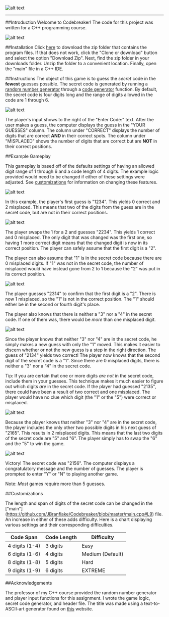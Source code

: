 ![alt text](http://i.imgur.com/b6TzVuR.jpg)
___

##Introduction
Welcome to Codebreaker! The code for this project was written for a C++ programming course.

![alt text](http://i.imgur.com/9WxVzoD.jpg)

##Installation
Click [here](https://github.com/JBranflake/Codebreaker/archive/master.zip) to download the zip folder that contains the program files. If that does not work, click the "Clone or download" button and select the option "Download Zip". Next, find the zip folder in your downloads folder. Unzip the folder to a convenient location. Finally, open the "main" file in a C++ IDE.

##Instructions
The object of this game is to guess the *secret* code in the **fewest** guesses possible. The secret code is generated by running a [random number generator](https://github.com/JBranflake/Codebreaker/blob/master/main.cpp#L151) through a [code generator](https://github.com/JBranflake/Codebreaker/blob/master/main.cpp#L139) function. By default, the secret code is four digits long and the range of digits allowed in the code are 1 through 6. 

![alt text](http://i.imgur.com/AJRivym.jpg)

The player's input shows to the right of the "Enter Code:" text. After the user makes a guess, the computer displays the guess in the "YOUR GUESSES" column. The column under "CORRECT" displays the number of digits that are correct **AND** in their correct spots. The column under "MISPLACED" shows the number of digits that are correct but are **NOT** in their correct positions.

##Example Gameplay

This gameplay is based off of the defaults settings of having an allowed digit range of 1 through 6 and a code length of 4 digits. The example logic provided would need to be changed if either of these settings were adjusted. See [customizations](https://github.com/JBranflake/Codebreaker/blob/master/README.md#customizations) for information on changing these features.

![alt text](http://i.imgur.com/zm1LqLd.jpg)

In this example, the player's first guess is "1234". This yields 0 correct and 2 misplaced. This means that two of the digits from the guess are in the secret code, but are not in their correct positions. 

![alt text](http://i.imgur.com/sIfAFtM.jpg)

The player swaps the 1 for a 2 and guesses "2234". This yields 1 correct and 0 misplaced. The only digit that was changed was the first one, so having 1 more correct digit means that the changed digit is now in its correct position. The player can safely assume that the first digit is a "2".

The player can also assume that "1" is in the secret code because there are 0 misplaced digits. If "1" was not in the secret code, the number of misplaced would have instead gone from 2 to 1 because the "2" was put in its correct position. 

![alt text](http://i.imgur.com/qrvRhZD.jpg?1)

The player guesses "2314" to confirm that the first digit is a "2". There is now 1 misplaced, so the "1" is not in the correct position. The "1" should either be in the second or fourth digit's place.

The player also knows that there is neither a "3" nor a "4" in the secret code. If one of them was, there would be *more* than one misplaced digit.

![alt text](http://i.imgur.com/xsgRKsO.jpg?1)

Since the player knows that neither "3" nor "4" are in the secret code, he simply makes a new guess with only the "1" moved. This makes it easier to discern whether or not the new guess is a step in the right direction. The guess of "2134" yields two correct! The player now knows that the second digit of the secret code is a "1". Since there are 0 misplaced digits, there is neither a "3" nor a "4" in the secret code. 

Tip: If you are certain that one or more digits *are not* in the secret code, include them in your guesses. This technique makes it much easier to figure out which digits *are* in the secret code. If the player had guessed "2135", there could have been a result of  two correct and one misplaced. The player would have no clue which digit (the "1" or the "5") were correct or misplaced.

![alt text](http://i.imgur.com/PrkpfRn.jpg)

Because the player knows that neither "3" nor "4" are in the secret code, the player includes the only other two possible digits in his next guess of "2165". This results in 2 misplaced digits. This means that the last two digits of the secret code are "5" and "6". The player simply has to swap the "6" and the "5" to win the game.

![alt text](http://i.imgur.com/nO3Un6i.jpg)

Victory! The secret code was "2156".  The computer displays a congratulatory message and the number of guesses. The player is prompted to enter "Y" or "N" to playing another game. 

Note: *Most* games require more than 5 guesses.

##Customizations

The length and span of digits of the secret code can be changed in the ["main"] (https://github.com/JBranflake/Codebreaker/blob/master/main.cpp#L9) file. An increase in either of these adds difficulty. Here is a chart displaying various settings and their corresponding difficulties.

| Code Span | Code Length | Difficulty|
|-----------|------------|------------
| 4 digits (1-4)  | 3 digits   | Easy       |
| 6 digits (1-6) | 4 digits   | Medium (Default)    |
| 8 digits (1-8)  | 5 digits   | Hard       |
| 9 digits (1-9)  | 6 digits   | EXTREME    |

##Acknowledgements

The professor of my C++ course provided the random number generator and player input functions for this assignment. I wrote the game logic, secret code generator, and header file. The title was made using a text-to-ASCII-art generator found on  [this](http://patorjk.com/software/taag/#p=display&f=ANSI%20Shadow&t=Type%20Something%20) website.
